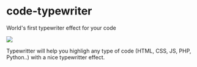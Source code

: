 # code-typewriter
World's first typewriter effect for your code

<img src="https://i.postimg.cc/3RGtrmgN/codeGIF.gif">

Typewritter will help you highligh any type of code (HTML, CSS, JS, PHP, Python..) with a nice typewritter effect.
